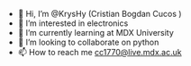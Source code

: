 - 👋 Hi, I’m @KrysHy (Cristian Bogdan Cucos )
- 👀 I’m interested in electronics 
- 🌱 I’m currently learning at MDX University
- 💞️ I’m looking to collaborate on python
- 📫 How to reach me cc1770@live.mdx.ac.uk

<!---
KrysHy/KrysHy is a ✨ special ✨ repository because its `README.md` (this file) appears on your GitHub profile.
You can click the Preview link to take a look at your changes.
--->
